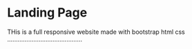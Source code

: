 # Landing Page
THis is a full responsive website made with bootstrap html css ...........................................
